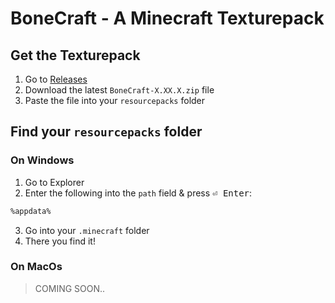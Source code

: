 # BoneCraft - A Minecraft Texturepack

## Get the Texturepack
1. Go to [Releases](https://github.com/Justifull/BoneCraft/releases)
2. Download the latest `BoneCraft-X.XX.X.zip` file
3. Paste the file into your `resourcepacks` folder

## Find your `resourcepacks` folder
### On Windows
1. Go to Explorer
2. Enter the following into the `path` field & press <kbd>⏎ Enter</kbd>:
```bash
%appdata%
```
3. Go into your `.minecraft` folder
4. There you find it!

### On MacOs
> COMING SOON..
